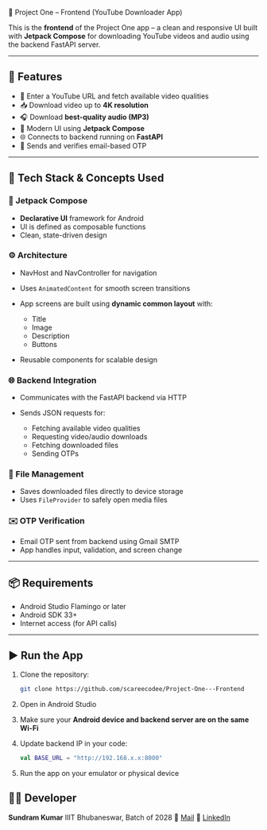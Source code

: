 📱 Project One – Frontend (YouTube Downloader App)

This is the **frontend** of the Project One app – a clean and responsive UI built with **Jetpack Compose** for downloading YouTube videos and audio using the backend FastAPI server.

---

## 🚀 Features

* 🔎 Enter a YouTube URL and fetch available video qualities
* 📥 Download video up to **4K resolution**
* 🎧 Download **best-quality audio (MP3)**
* 🎨 Modern UI using **Jetpack Compose**
* 🌐 Connects to backend running on **FastAPI**
* 📨 Sends and verifies email-based OTP

---

## 🧰 Tech Stack & Concepts Used

### 🧩 Jetpack Compose

* **Declarative UI** framework for Android
* UI is defined as composable functions
* Clean, state-driven design

### ⚙️ Architecture

* NavHost and NavController for navigation
* Uses `AnimatedContent` for smooth screen transitions
* App screens are built using **dynamic common layout** with:

  * Title
  * Image
  * Description
  * Buttons
* Reusable components for scalable design

### 🌐 Backend Integration

* Communicates with the FastAPI backend via HTTP
* Sends JSON requests for:

  * Fetching available video qualities
  * Requesting video/audio downloads
  * Fetching downloaded files
  * Sending OTPs

### 📂 File Management

* Saves downloaded files directly to device storage
* Uses `FileProvider` to safely open media files

### ✉️ OTP Verification

* Email OTP sent from backend using Gmail SMTP
* App handles input, validation, and screen change

---

## 📦 Requirements

* Android Studio Flamingo or later
* Android SDK 33+
* Internet access (for API calls)

---

## ▶️ Run the App

1. Clone the repository:

   ```bash
   git clone https://github.com/scareecodee/Project-One---Frontend
   ```

2. Open in Android Studio

3. Make sure your **Android device and backend server are on the same Wi-Fi**

4. Update backend IP in your code:

   ```kotlin
   val BASE_URL = "http://192.168.x.x:8000"
   ```

5. Run the app on your emulator or physical device


## 👨‍💻 Developer

**Sundram Kumar**
IIIT Bhubaneswar, Batch of 2028
📧 [Mail](scareecodee@gmail.com)
🔗 [LinkedIn](https://in.linkedin.com/in/sundram-kumar-710710329)

